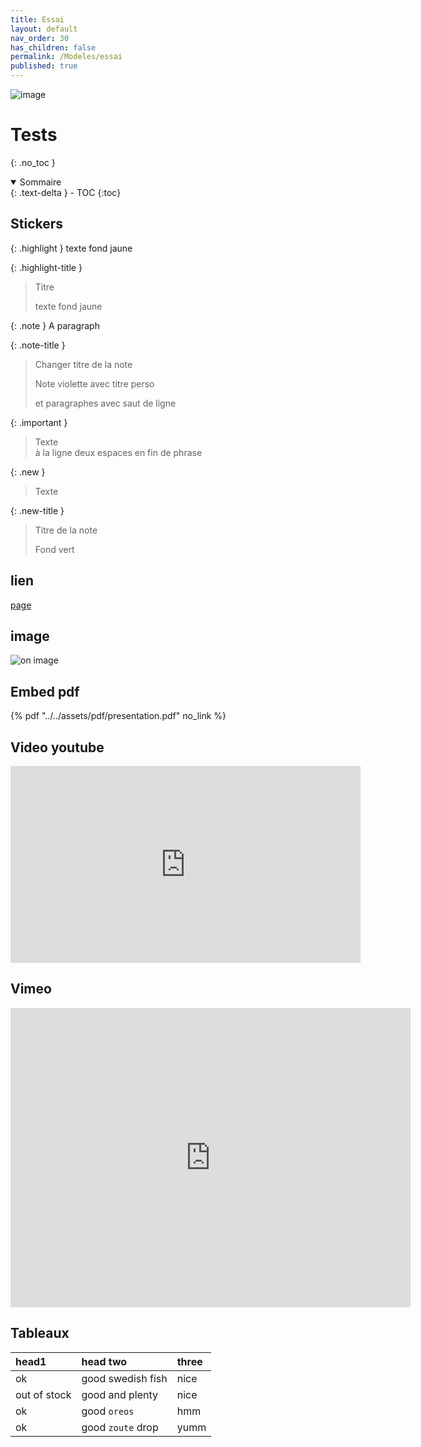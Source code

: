 ```yaml
---
title: Essai
layout: default
nav_order: 30
has_children: false
permalink: /Modeles/essai
published: true
---
```


![image](../assets/img/schema_conscience.svg)

# Tests
{: .no_toc }

<details open markdown="block">
  <summary>
    Sommaire
  </summary>
  {: .text-delta }
- TOC
{:toc}
</details>

## Stickers

{: .highlight }
texte fond jaune

{: .highlight-title }
> Titre
>
> texte fond jaune

{: .note }
A paragraph

{: .note-title }
> Changer titre de la note
>
> Note violette avec titre perso
>
> et  paragraphes avec saut de ligne

{: .important }
> Texte  
> à la ligne deux espaces en fin de phrase

{: .new }
> Texte

{: .new-title }
> Titre de la note
>
> Fond vert

## lien 
[page](https://truc.com)

## image
![on image](../../assets/img/caverne-harambat2.jpeg)

## Embed pdf

{% pdf "../../assets/pdf/presentation.pdf" no_link %}

## Video youtube

<iframe width="560" height="315" src="https://www.youtube.com/embed/_-SO6rBizQc" title="YouTube video player" frameborder="0" allow="accelerometer; autoplay; clipboard-write; encrypted-media; gyroscope; picture-in-picture; web-share" allowfullscreen></iframe>

## Vimeo

<iframe src="https://player.vimeo.com/video/430695?h=b9727ea27a" width="640" height="479" frameborder="0" allow="autoplay; fullscreen; picture-in-picture" allowfullscreen></iframe>

## Tableaux

| head1        | head two          | three |
|:-------------|:------------------|:------|
| ok           | good swedish fish | nice  |
| out of stock | good and plenty   | nice  |
| ok           | good `oreos`      | hmm   |
| ok           | good `zoute` drop | yumm  |